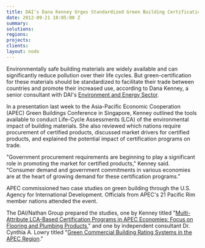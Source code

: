```yaml
---
title: DAI’s Dana Kenney Urges Standardized Green Building Certification at Asia-Pacific Event
date: 2012-09-21 18:05:00 Z
summary:
solutions:
regions:
projects:
clients:
layout: node
---
```

Environmentally safe building materials are widely available and can significantly reduce pollution over their life cycles. But green-certification for these materials should be standardized to facilitate their trade between countries and promote their increased use, according to Dana Kenney, a senior consultant with DAI's [Environment and Energy Sector][1].

In a presentation last week to the Asia-Pacific Economic Cooperation (APEC) Green Buildings Conference in Singapore, Kenney outlined the tools available to conduct Life-Cycle Assessments (LCA) of the environmental impact of building materials. She also reviewed which nations require procurement of certified products, discussed market drivers for certified products, and explained the potential impact of certification programs on trade.

"Government procurement requirements are beginning to play a significant role in promoting the market for certified products," Kenney said. "Consumer demand and government commitments in various economies are at the heart of growing demand for these certification programs."

APEC commissioned two case studies on green building through the U.S. Agency for International Development. Officials from APEC's 21 Pacific Rim member nations attended the event.

The DAI/Nathan Group prepared the studies, one by Kenney titled "[Multi-Attribute LCA-Based Certification Programs in APEC Economies: Focus on Flooring and Plumbing Products][2]," and one by independent consultant Dr. Cynthia A. Lowry titled "[Green Commercial Building Rating Systems in the APEC Region][3]."

[1]: /our-work/solutions/environment-and-energy
[2]: http://aimp.apec.org/Documents/2011/SCSC/WKSP2/11_scsc_wksp2_008.pdf
[3]: http://aimp.apec.org/Documents/2011/SCSC/WKSP2/11_scsc_wksp2_009.pdf
